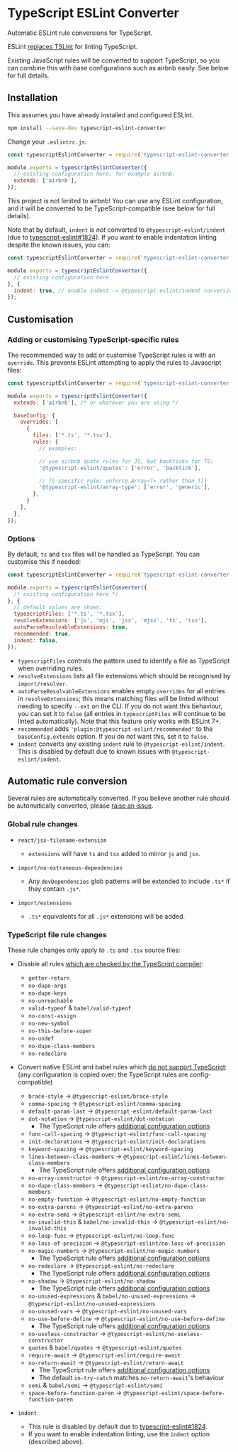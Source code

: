 # TypeScript ESLint Converter

Automatic ESLint rule conversions for TypeScript.

ESLint [replaces TSLint](https://eslint.org/blog/2019/01/future-typescript-eslint) for linting TypeScript.

Existing JavaScript rules will be converted to support TypeScript, so you can combine this with base
configurations such as airbnb easily. See below for full details.

## Installation

This assumes you have already installed and configured ESLint.

```bash
npm install --save-dev typescript-eslint-converter
```

Change your `.eslintrc.js`:

```javascript
const typescriptEslintConverter = require('typescript-eslint-converter');

module.exports = typescriptEslintConverter({
  // existing configuration here; for example airbnb:
  extends: ['airbnb'],
});
```

This project is not limited to airbnb! You can use any ESLint configuration, and it will be converted
to be TypeScript-compatible (see below for full details).

Note that by default, `indent` is _not_ converted to `@typescript-eslint/indent` (due to
[typescript-eslint#1824](https://github.com/typescript-eslint/typescript-eslint/issues/1824)).
If you want to enable indentation linting despite the known issues, you can:

```javascript
const typescriptEslintConverter = require('typescript-eslint-converter');

module.exports = typescriptEslintConverter({
  // existing configuration here
}, {
  indent: true, // enable indent -> @typescript-eslint/indent conversion
});
```

## Customisation

### Adding or customising TypeScript-specific rules

The recommended way to add or customise TypeScript rules is with an `override`. This prevents
ESLint attempting to apply the rules to Javascript files:

```javascript
const typescriptEslintConverter = require('typescript-eslint-converter');

module.exports = typescriptEslintConverter({
  extends: ['airbnb'], /* or whatever you are using */

  baseConfig: {
    overrides: [
      {
        files: ['*.ts', '*.tsx'],
        rules: {
          // examples:

          // use airbnb quote rules for JS, but backticks for TS:
          '@typescript-eslint/quotes': ['error', 'backtick'],

          // TS-specific rule: enforce Array<T> rather than T[]
          '@typescript-eslint/array-type': ['error', 'generic'],
        },
      }
    ],
  },
});
```

### Options

By default, `ts` and `tsx` files will be handled as TypeScript. You can customise this if needed:

```javascript
const typescriptEslintConverter = require('typescript-eslint-converter');

module.exports = typescriptEslintConverter({
  /* existing configuration here */
}, {
  // default values are shown:
  typescriptFiles: ['*.ts', '*.tsx'],
  resolveExtensions: ['js', 'mjs', 'jsx', 'mjsx', 'ts', 'tsx'],
  autoParseResolvableExtensions: true,
  recommended: true,
  indent: false,
});
```

- `typescriptFiles` controls the pattern used to identify a file as TypeScript when overriding rules.
- `resolveExtensions` lists all file extensions which should be recognised by `import/resolver`.
- `autoParseResolvableExtensions` enables empty `overrides` for all entries in `resolveExtensions`; this
  means matching files will be linted without needing to specify `--ext` on the CLI. If you do not want
  this behaviour, you can set it to `false` (all entries in `typescriptFiles` will continue to be linted
  automatically). Note that this feature only works with ESLint 7+.
- `recommended` adds `'plugin:@typescript-eslint/recommended'` to the `baseConfig.extends` option.
  If you do not want this, set it to `false`.
- `indent` converts any existing `indent` rule to `@typescript-eslint/indent`. This is disabled by
  default due to known issues with `@typescript-eslint/indent`.

## Automatic rule conversion

Several rules are automatically converted. If you believe another rule should be automatically converted, please
[raise an issue](https://github.com/davidje13/typescript-eslint-converter/issues).

### Global rule changes

* `react/jsx-filename-extension`
  - `extensions` will have `ts` and `tsx` added to mirror `js` and `jsx`.

* `import/no-extraneous-dependencies`
  - Any `devDependencies` glob patterns will be extended to include `.ts*` if they contain `.js*`.

* `import/extensions`
  - `.ts*` equivalents for all `.js*` extensions will be added.

### TypeScript file rule changes

These rule changes only apply to `.ts` and `.tsx` source files:

* Disable all rules [which are checked by the TypeScript compiler](https://github.com/typescript-eslint/typescript-eslint/blob/master/packages/eslint-plugin/src/configs/eslint-recommended.ts):
  - `getter-return`
  - `no-dupe-args`
  - `no-dupe-keys`
  - `no-unreachable`
  - `valid-typeof` &amp; `babel/valid-typeof`
  - `no-const-assign`
  - `no-new-symbol`
  - `no-this-before-super`
  - `no-undef`
  - `no-dupe-class-members`
  - `no-redeclare`

* Convert native ESLint and babel rules which [do not support TypeScript](https://github.com/typescript-eslint/typescript-eslint/tree/master/packages/eslint-plugin#extension-rules):
  (any configuration is copied over; the TypeScript rules are config-compatible)

  - `brace-style` &rarr; `@typescript-eslint/brace-style`
  - `comma-spacing` &rarr; `@typescript-eslint/comma-spacing`
  - `default-param-last` &rarr; `@typescript-eslint/default-param-last`
  - `dot-notation` &rarr; `@typescript-eslint/dot-notation`
    - The TypeScript rule offers [additional configuration options](https://github.com/typescript-eslint/typescript-eslint/blob/master/packages/eslint-plugin/docs/rules/dot-notation.md)
  - `func-call-spacing` &rarr; `@typescript-eslint/func-call-spacing`
  - `init-declarations` &rarr; `@typescript-eslint/init-declarations`
  - `keyword-spacing` &rarr; `@typescript-eslint/keyword-spacing`
  - `lines-between-class-members` &rarr; `@typescript-eslint/lines-between-class-members`
    - The TypeScript rule offers [additional configuration options](https://github.com/typescript-eslint/typescript-eslint/blob/master/packages/eslint-plugin/docs/rules/lines-between-class-members.md)
  - `no-array-constructor` &rarr; `@typescript-eslint/no-array-constructor`
  - `no-dupe-class-members` &rarr; `@typescript-eslint/no-dupe-class-members`
  - `no-empty-function` &rarr; `@typescript-eslint/no-empty-function`
  - `no-extra-parens` &rarr; `@typescript-eslint/no-extra-parens`
  - `no-extra-semi` &rarr; `@typescript-eslint/no-extra-semi`
  - `no-invalid-this` &amp; `babel/no-invalid-this` &rarr; `@typescript-eslint/no-invalid-this`
  - `no-loop-func` &rarr; `@typescript-eslint/no-loop-func`
  - `no-loss-of-precision` &rarr; `@typescript-eslint/no-loss-of-precision`
  - `no-magic-numbers` &rarr; `@typescript-eslint/no-magic-numbers`
    - The TypeScript rule offers [additional configuration options](https://github.com/typescript-eslint/typescript-eslint/blob/master/packages/eslint-plugin/docs/rules/no-magic-numbers.md)
  - `no-redeclare` &rarr; `@typescript-eslint/no-redeclare`
    - The TypeScript rule offers [additional configuration options](https://github.com/typescript-eslint/typescript-eslint/blob/master/packages/eslint-plugin/docs/rules/no-redeclare.md)
  - `no-shadow` &rarr; `@typescript-eslint/no-shadow`
    - The TypeScript rule offers [additional configuration options](https://github.com/typescript-eslint/typescript-eslint/blob/master/packages/eslint-plugin/docs/rules/no-shadow.md)
  - `no-unused-expressions` &amp; `babel/no-unused-expressions` &rarr; `@typescript-eslint/no-unused-expressions`
  - `no-unused-vars` &rarr; `@typescript-eslint/no-unused-vars`
  - `no-use-before-define` &rarr; `@typescript-eslint/no-use-before-define`
    - The TypeScript rule offers [additional configuration options](https://github.com/typescript-eslint/typescript-eslint/blob/master/packages/eslint-plugin/docs/rules/no-use-before-define.md)
  - `no-useless-constructor` &rarr; `@typescript-eslint/no-useless-constructor`
  - `quotes` &amp; `babel/quotes` &rarr; `@typescript-eslint/quotes`
  - `require-await` &rarr; `@typescript-eslint/require-await`
  - `no-return-await` &rarr; `@typescript-eslint/return-await`
    - The TypeScript rule offers [additional configuration options](https://github.com/typescript-eslint/typescript-eslint/blob/master/packages/eslint-plugin/docs/rules/return-await.md)
    - The default `in-try-catch` matches `no-return-await`'s behaviour
  - `semi` &amp; `babel/semi` &rarr; `@typescript-eslint/semi`
  - `space-before-function-paren` &rarr; `@typescript-eslint/space-before-function-paren`

* `indent`
  - This rule is disabled by default due to [typescript-eslint#1824](https://github.com/typescript-eslint/typescript-eslint/issues/1824).
  - If you want to enable indentation linting, use the `indent` option (described above).
